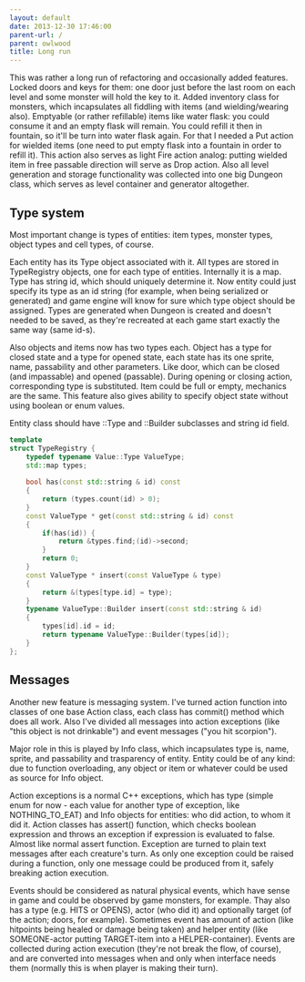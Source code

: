 ```yaml
---
layout: default
date: 2013-12-30 17:46:00
parent-url: /
parent: owlwood
title: Long run
---
```

This was rather a long run of refactoring and occasionally added features. Locked doors and keys for them: one door just before the last room on each level and some monster will hold the key to it. Added inventory class for monsters, which incapsulates all fiddling with items (and wielding/wearing also). Emptyable (or rather refillable) items like water flask: you could consume it and an empty flask will remain. You could refill it then in fountain, so it'll be turn into water flask again. For that I needed a Put action for wielded items (one need to put empty flask into a fountain in order to refill it). This action also serves as light Fire action analog: putting wielded item in free passable direction will serve as Drop action. Also all level generation and storage functionality was collected into one big Dungeon class, which serves as level container and generator altogether. 

## Type system

Most important change is types of entities: item types, monster types, object types and cell types, of course. 

Each entity has its Type object associated with it. All types are stored in TypeRegistry objects, one for each type of entities. Internally it is a map. Type has string id, which should uniquely determine it. Now entity could just specify its type as an id string (for example, when being serialized or generated) and game engine will know for sure which type object should be assigned. Types are generated when Dungeon is created and doesn't needed to be saved, as they're recreated at each game start exactly the same way (same id-s). 

Also objects and items now has two types each. Object has a type for closed state and a type for opened state, each state has its one sprite, name, passability and other parameters. Like door, which can be closed (and impassable) and opened (passable). During opening or closing action, corresponding type is substituted. Item could be full or empty, mechanics are the same. This feature also gives ability to specify object state without using boolean or enum values. 

Entity class should have ::Type and ::Builder subclasses and string id field. 
    
```c++
template  
struct TypeRegistry {  
	typedef typename Value::Type ValueType;  
	std::map types;  
  
	bool has(const std::string & id) const  
	{  
		return (types.count(id) > 0);  
	}  
	const ValueType * get(const std::string & id) const  
	{  
		if(has(id)) {  
			return &types.find;(id)->second;  
		}  
		return 0;  
	}  
	const ValueType * insert(const ValueType & type)  
	{  
		return &(types[type.id] = type);  
	}  
	typename ValueType::Builder insert(const std::string & id)  
	{  
		types[id].id = id;  
		return typename ValueType::Builder(types[id]);  
	}  
};  
```
    
## Messages

Another new feature is messaging system. I've turned action function into classes of one base Action class, each class has commit() method which does all work. Also I've divided all messages into action exceptions (like "this object is not drinkable") and event messages ("you hit scorpion"). 

Major role in this is played by Info class, which incapsulates type is, name, sprite, and passability and trasparency of entity. Entity could be of any kind: due to function overloading, any object or item or whatever could be used as source for Info object. 

Action exceptions is a normal C++ exceptions, which has type (simple enum for now - each value for another type of exception, like NOTHING_TO_EAT) and Info objects for entities: who did action, to whom it did it. Action classes has assert() function, which checks boolean expression and throws an exception if expression is evaluated to false. Almost like normal assert function. Exception are turned to plain text messages after each creature's turn. As only one exception could be raised during a function, only one message could be produced from it, safely breaking action execution. 

Events should be considered as natural physical events, which have sense in game and could be observed by game monsters, for example. Thay also has a type (e.g. HITS or OPENS), actor (who did it) and optionally target (of the action; doors, for example). Sometimes event has amount of action (like hitpoints being healed or damage being taken) and helper entity (like SOMEONE-actor putting TARGET-item into a HELPER-container). Events are collected during action execution (they're not break the flow, of course), and are converted into messages when and only when interface needs them (normally this is when player is making their turn).

